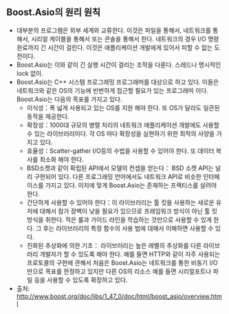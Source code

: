 ## Boost.Asio의 원리 원칙
- 대부분의 프로그램은 외부 세계와 교류한다. 이것은 파일을 통해서, 네트워크를 통해서, 시리얼 케이블을 통해서 또는 콘솔을 통해서 한다. 네트워크의 경우 I/O 명령 완료까지 긴 시간이 걸린다. 이것은 애플리케이션 개발에게 있어서 피할 수 없는 도전이다.
- Boost.Asio는 이와 같이 긴 실행 시간이 걸리는 조작을 다룬다. 스레드나 명시적인 lock 없이.
- Boost.Asio는 C++ 시스템 프로그래밍 프로그래머를 대상으로 하고 있다. 이들은 네트워크와 같은 OS의 기능에 빈번하게 접근할 필요가 있는 프로그래머 이다. Boost.Asio는 다음의 목표를 가지고 있다.
    - 이식성：폭 넓게 사용되고 있는 OS를 지원 해야 한다. 또 OS가 달라도 일관된 동작을 제공한다.
    - 확장성：1000대 규모의 병렬 처리의 네트워크 애플리케이션 개발에도 사용할 수 있는 라이브러리이다. 각 OS 마다 확장성을 실현하기 위한 최적의 사양을 가지고 있다.
    - 효율성：Scatter-gather I/O등의 수법을 사용할 수 있어야 한다. 또 데이터 복사를 최소화 해야 한다.
    - BSD소켓과 같이 확립된 API에서 모델의 컨셉을 얻는다： BSD 소켓 API는 널리 구현되어 있다. 다른 프로그래밍 언어에서도 네트워크 API로 비슷한 인터페이스를 가지고 있다. 이치에 맞게 Boost.Asio는 존재하는 프랙티스를 살려야 한다.
     - 간단하게 사용할 수 있어야 한다：이 라이브러리는 툴 킷을 사용하는 새로운 유저에 대해서 참가 장벽이 낮을 필요가 있으므로 프레임워크 방식이 아닌 툴 킷 방식을 취한다. 적은 룰과 가이드 라인을 학습하는 것만으로 사용할 수 있게 한다. 그 후는 라이브러리의 특정 함수의 사용 법에 대해서 이해하면 사용할 수 있다.
     - 진화된 추상화에 의한 기초： 라이브러리는 높은 레벨의 추상화를 다른 라이브러리 개발자가 할 수 있도록 해야 한다. 예를 들면 HTTP와 같이 자주 사용되는 프로토콜의 구현에 관해서 처음은 Boost.Asio는 네트워크를 통한 비동기 I/O만으로 목표를 한정하고 있지만 다른 OS의 리소스 예를 들면 시리얼포트나 파일 등을 사용할 수 있도록 확장하고 있다.
 - 출처: http://www.boost.org/doc/libs/1_47_0/doc/html/boost_asio/overview.html
